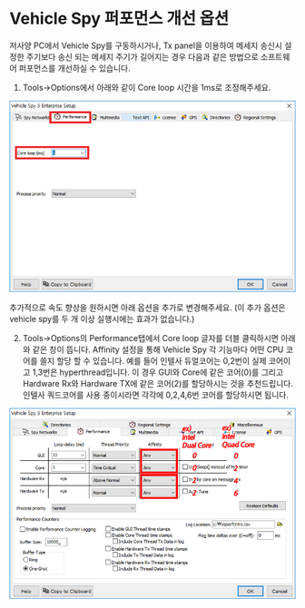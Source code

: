 # Vehicle Spy 퍼포먼스 개선 옵션

저사양 PC에서 Vehicle Spy를 구동하시거나, Tx panel을 이용하여 메세지 송신시 설정한 주기보다 송신 되는 메세지 주기가 길어지는 경우 다음과 같은 방법으로 소프트웨어 퍼포먼스를 개선하실 수 있습니다. 


1. Tools->Options에서 아래와 같이 Core loop 시간을 1ms로 조정해주세요.

![img](../.gitbook/assets/Options-Performance.png)

추가적으로 속도 향상을 원하시면 아래 옵션을 추가로 변경해주세요. 
(이 추가 옵션은 vehicle spy를 두 개 이상 실행시에는 효과가 없습니다.)

2. Tools->Options의 Performance탭에서 Core loop 글자를 더블 클릭하시면 아래와 같은 창이 뜹니다. 
Affinity 설정을 통해 Vehicle Spy 각 기능마다 어떤 CPU 코어를 쓸지 할당 할 수 있습니다. 예를 들어 인텔사 듀얼코어는 0,2번이 실제 코어이고 1,3번은 hyperthread입니다. 이 경우 GUI와 Core에 같은 코어(0)를 그리고 Hardware Rx와 Hardware TX에 같은 코어(2)를 할당하시는 것을 추천드립니다. 인텔사 쿼드코어를 사용 중이시라면 각각에 0,2,4,6번 코어를 할당하시면 됩니다. 

![img](../.gitbook/assets/Options-Performance2.png)
